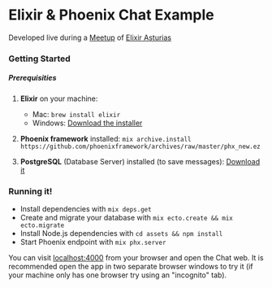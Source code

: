# Elixir & Phoenix Chat Example
Developed live during a [Meetup](https://www.meetup.com/es-ES/Elixir-Asturias/events/254005415/) of [Elixir Asturias](https://github.com/elixirasturias/propuestas/issues/3)

### Getting Started

##### Prerequisities

1. **Elixir** on your machine:
    * Mac:  `brew install elixir`
    * Windows: [Download the installer](https://repo.hex.pm/elixir-websetup.exe)
     
2. **Phoenix framework** installed: 
```mix archive.install https://github.com/phoenixframework/archives/raw/master/phx_new.ez```

3. **PostgreSQL** (Database Server) installed (to save messages): [Download it](http://postgresapp.com/)

### Running it!
  * Install dependencies with `mix deps.get`
  * Create and migrate your database with `mix ecto.create && mix ecto.migrate`
  * Install Node.js dependencies with `cd assets && npm install`
  * Start Phoenix endpoint with `mix phx.server`

You can visit [localhost:4000](http://localhost:4000) from your browser and open the Chat web.
It is recommended open the app in two separate browser windows to try it (if your machine only has one browser try using an "incognito" tab).
